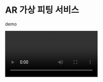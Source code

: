 # AR 가상 피팅 서비스 


demo

![demo](https://user-images.githubusercontent.com/49296139/217576132-c0e2b260-5d2e-4748-b1b4-f2b04bc7b58b.mp4) 
